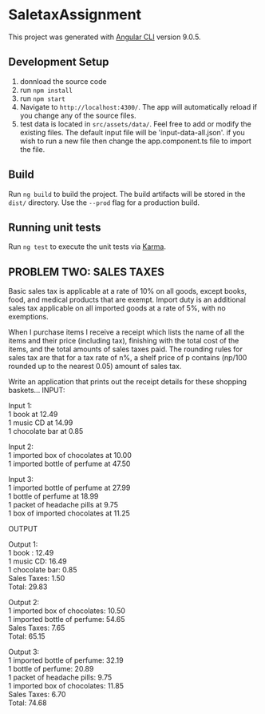 # SaletaxAssignment

This project was generated with [Angular CLI](https://github.com/angular/angular-cli) version 9.0.5.

## Development Setup
1. donnload the source code
2. run `npm install`
3. run `npm start`
4. Navigate to `http://localhost:4300/`. The app will automatically reload if you change any of the source files.
5. test data is located in `src/assets/data/`. Feel free to add or modify the existing files. The default input file will be 'input-data-all.json'. if you wish to run a new file then change the app.component.ts file to import the file. 


## Build

Run `ng build` to build the project. The build artifacts will be stored in the `dist/` directory. Use the `--prod` flag for a production build.

## Running unit tests

Run `ng test` to execute the unit tests via [Karma](https://karma-runner.github.io).

## PROBLEM TWO: SALES TAXES
Basic sales tax is applicable at a rate of 10% on all goods, except books, food, and medical products that are exempt. Import duty is an additional sales tax applicable on all imported goods at a rate of 5%, with no exemptions.
 
When I purchase items I receive a receipt which lists the name of all the items and their price (including tax), finishing with the total cost of the items, and the total amounts of sales taxes paid.  The rounding rules for sales tax are that for a tax rate of n%, a shelf price of p contains (np/100 rounded up to the nearest 0.05) amount of sales tax.
 
Write an application that prints out the receipt details for these shopping baskets...
INPUT:
 
Input 1: <br />
1 book at 12.49<br />
1 music CD at 14.99 <br />
1 chocolate bar at 0.85 <br />
 
Input 2:<br />
1 imported box of chocolates at 10.00<br />
1 imported bottle of perfume at 47.50<br />
 
Input 3:<br />
1 imported bottle of perfume at 27.99<br />
1 bottle of perfume at 18.99<br />
1 packet of headache pills at 9.75<br />
1 box of imported chocolates at 11.25<br />
 
OUTPUT<br />
 
Output 1:<br />
1 book : 12.49<br />
1 music CD: 16.49<br />
1 chocolate bar: 0.85<br />
Sales Taxes: 1.50<br />
Total: 29.83<br />
 
Output 2:<br />
1 imported box of chocolates: 10.50<br />
1 imported bottle of perfume: 54.65<br />
Sales Taxes: 7.65<br />
Total: 65.15<br />
 
Output 3:<br />
1 imported bottle of perfume: 32.19<br />
1 bottle of perfume: 20.89<br />
1 packet of headache pills: 9.75<br />
1 imported box of chocolates: 11.85<br />
Sales Taxes: 6.70<br />
Total: 74.68<br />
